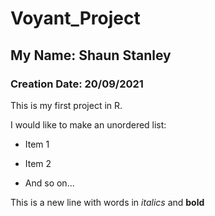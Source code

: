 # Voyant_Project
## My Name: Shaun Stanley
### Creation Date: 20/09/2021

This is my first project in R.

I would like to make an unordered list:

- Item 1

- Item 2

- And so on...

This is a new line with words in *italics* and **bold**

